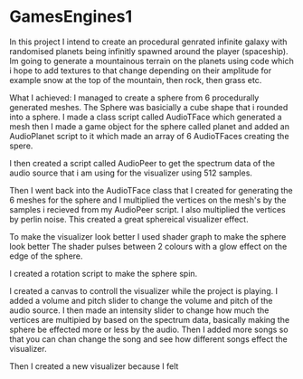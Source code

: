 # GamesEngines1
In this project I intend to create an procedural genrated infinite galaxy with randomised planets being infinitly spawned around the player (spaceship). Im going to generate a mountainous terrain on the planets using code which i hope to add textures to that change depending on their amplitude for example snow at the top of the mountain, then rock, then grass etc.

What I achieved:
I managed to create a sphere from 6 procedurally generated meshes. The Sphere was basicially a cube shape that i rounded into a sphere. I made a class script called AudioTFace which generated a mesh then I made a game object for the sphere called planet and added an AudioPlanet script to it which made an array of 6 AudioTFaces creating the spere. 

I then created a script called AudioPeer to get the spectrum data of the audio source that i am using for the visualizer using 512 samples.

Then I went back into the AudioTFace class that I created for generating the 6 meshes for the sphere and I multiplied the vertices on the mesh's by the samples i recieved from my AudioPeer script. I also multiplied the vertices by perlin noise. This created a great sphereical visualizer effect.

To make the visualizer look better I used shader graph to make the sphere look better The shader pulses between 2 colours with a glow effect on the edge of the sphere. 

I created a rotation script to make the sphere spin.

I created a canvas to controll the visualizer while the project is playing. I added a volume and pitch slider to change the volume and pitch of the audio source. I then made an intensity slider to change how much the vertices are multipied by based on the spectrum data, basically making the sphere be effected more or less by the audio. Then I added more songs so that you can chan change the song and see how different songs effect the visualizer.

Then I created a new visualizer because I felt 
